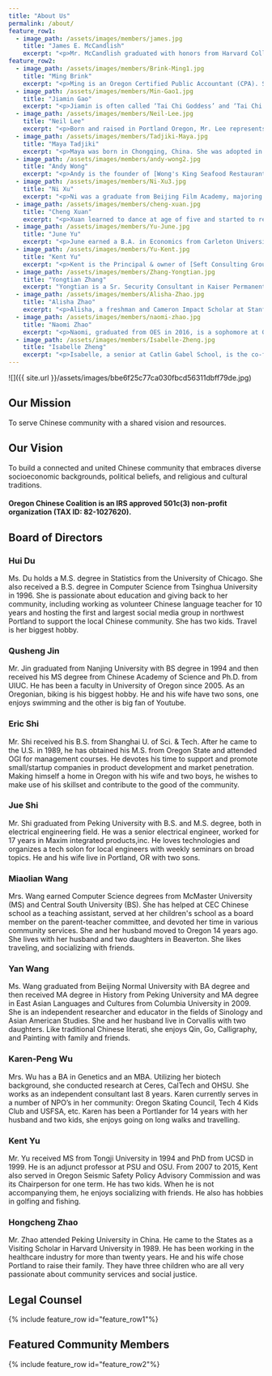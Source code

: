 ```yaml
---
title: "About Us"
permalink: /about/
feature_row1:
  - image_path: /assets/images/members/james.jpg
    title: "James E. McCandlish"
    excerpt: "<p>Mr. McCandlish graduated with honors from Harvard College in 1967. He then worked in the Peace Corps in central Africa. He received his law degree at Northwestern School of Law (Lewis & Clark). He served as staff co-counsel for the Senate Judiciary Committee in Salem. He spent two years with the Metro Public Defender's office in Portland. He started [his own firm](http://griffinandmccandlish.com/) in 1981, and joined forces with Mark Griffin in 1988.</p>"
feature_row2:
  - image_path: /assets/images/members/Brink-Ming1.jpg
    title: "Ming Brink"
    excerpt: "<p>Ming is an Oregon Certified Public Accountant (CPA). She currently works for Precision Castparts Corp, a wholly owned company of Berkshire Hathaway, as a tax manager.</p><p>Ming also serves as the President of [NW China Council](http://nwchina.org/). She finds joy in serving the community and giving to others. She has volunteered for various charities and traveled overseas to spread the message of Christianity.</p><p>Ming has pursued education in both China and the United States. She holds a B.A. in Accounting and International Business.</p>"
  - image_path: /assets/images/members/Min-Gao1.jpg
    title: "Jiamin Gao"
    excerpt: "<p>Jiamin is often called ‘Tai Chi Goddess’ and ‘Tai Chi Queen’ in sports magazines. From 1989 to 1998, she was awarded numerous titles including ‘World Wushu Championship’. She won a total of 32 gold medals during the period. She is the first grand slam in world series and so far no one has ever gone beyond what she had achieved.</p><p>In 2016, during ‘the Second World Tai Chi Chuan’ in Warsaw, Poland, Jiamin was the United States team coach and deputy leader.</p><p>She is running [U.S. Wushu Center](http://www.uswushu.com/) in NW Portland.</p>"
  - image_path: /assets/images/members/Neil-Lee.jpg
    title: "Neil Lee"
    excerpt: "<p>Born and raised in Portland Oregon, Mr. Lee represents the American born Chinese community. An Architect by profession, he owns and operates [LEEKA Architecture and Planning](http://www.leekainc.com/). Mr. Lee is also very active in the Chinese Community. He is currently holding the leadership positions in various Chinese organizations including CCBA, Bing Kong Tong Association, and Lee's Association. Mr. Lee is committed to improving and uniting our Chinese community through collaboration and cooperation despite language, political, and geographic barriers.</p>"
  - image_path: /assets/images/members/Tadjiki-Maya.jpg
    title: "Maya Tadjiki"
    excerpt: "<p>Maya was born in Chongqing, China. She was adopted in 2004 and lives with her family in Central Oregon. Maya has been an active board member of [Education for Chinese Orphans](http://echoinchina.org/) for two years, including updating social media sites and sending emails to sponsors. She especially loves getting updated information and new photos of the orphans, and passing that on to sponsors. She hopes to go back to China someday to visit, along with her little sister, also born in China. In the meantime, Maya enjoys playing volleyball, movies with friends, and is an avid baker.</p>"
  - image_path: /assets/images/members/andy-wong2.jpg
    title: "Andy Wong"
    excerpt: "<p>Andy is the founder of [Wong's King Seafood Restaurant](http://www.wongsking.com/) in Portland, Oregon. He has a very long list of titles, including World Master Chef, China’s Golden Chef, Honorable Chairman of International Chef Association in France, The Top Entrepreneurs in China, Visiting Professor in Fujian Chef College, and member of China’s All-Star Chefs.</p><p>The Restaurant received many awards over the years, in particular, named as “Top 100 Chinese Restaurant in the U.S.A” for 4 years in a row. It is one of the most popular places to host community events.</p>"
  - image_path: /assets/images/members/Ni-Xu3.jpg
    title: "Ni Xu"
    excerpt: "<p>Ni was a graduate from Beijing Film Academy, majoring in film script writing.  He had an extensive experience in the film industry, working as a screenwriter, photographer, documentary and film director.</p><p>In 2012, Ni and his family came to the United States, eventually settled in Portland, hoping to do their part to record the revival of the Chinese community in Portland.</p><p>Ni’s wife, Faye, is a marketing guru, who was directly responsible for directing Portland Chinatown Saturday Performance series.</p>"
  - image_path: /assets/images/members/cheng-xuan.jpg
    title: "Cheng Xuan"
    excerpt: "<p>Xuan learned to dance at age of five and started to receive medals in many major ballet competitions from 2004, including Shanghai and New York International Ballet Competitions. She was the Gold medalist at 2006 National Taoli Cup Dance Competition in China.</p><p>Xuan performed in over 20 countries throughout Europe, Asia and North America. She joined Oregon Ballet Theatre as its only female principal dancer in 2011.</p><p>She co-founded [Oregon International Ballet Academy](http://oiballet.org/ac/), where she shares her experience and passion to young dancers.</p>"
  - image_path: /assets/images/members/Yu-June.jpg
    title: "June Yu"
    excerpt: "<p>June earned a B.A. in Economics from Carleton University in Canada. She holds an Association Montessori International (AMI) Primary Diploma and a M.Ed. from Loyola University in Maryland. She has been working as a teacher since 2004.</p><p>June moved to Portland in 2007, and has been running her own [Montessori preschool](http://pdxchinese.org/resources/activities_academies/future-montessori/) in the Bethany-Cedar Mill area. Outside of work, June loves to play the piano and Guzheng with her children and volunteers at local schools/senior homes as a music guest.</p>"
  - image_path: /assets/images/members/Yu-Kent.jpg
    title: "Kent Yu"
    excerpt: "<p>Kent is the Principal & owner of [Seft Consulting Group](http://seftconsulting.com/), specialized in earthquake and tsunami risk mitigation for buildings and infrastructure systems. He received MS from Tongji University in 1994 and PhD from UCSD in 1999.  He is an adjunct professor at PSU and OSU. From 2007 to 2015, Kent also served in Oregon Seismic Safety Policy Advisory Commission and was its Chairperson for one term.</p><p>Kent has two kids. When he is not accompanying them, he enjoys socializing with friends. He also has hobbies in golfing and fishing.</p>"
  - image_path: /assets/images/members/Zhang-Yongtian.jpg
    title: "Yongtian Zhang"
    excerpt: "Yongtian is a Sr. Security Consultant in Kaiser Permanente. He graduated from USTC (University of Science and Technology of China) and received a Master degree in Information Security. His career covers Internet security, application security and network security. He is an enthusiastic community volunteer actively participating in all kinds of community services."
  - image_path: /assets/images/members/Alisha-Zhao.jpg
    title: "Alisha Zhao"
    excerpt: "<p>Alisha, a freshman and Cameron Impact Scholar at Stanford University, was named one of the nation's 10 top teen volunteers in 2016. She has created and led a large nonprofit, [Kids First Project](http://kidsfirstproject.org/), devoted to helping homeless youth break the generational cycle of poverty.</p><p>For her work, she was appointed by Mayor Hales to be the first high school student in history to serve as City of Portland’s Human Rights Commissioner.</p><p>She also sits in several youth advisory boards in national and global organizations.</p>"
  - image_path: /assets/images/members/naomi-zhao.jpg
    title: "Naomi Zhao"
    excerpt: "<p>Naomi, graduated from OES in 2016, is a sophomore at Georgetown University. She is on the leadership team of Hoyas for Choice, an advocacy group for women's reproductive rights. She also tutors for STEM After School, a program to foster interest in STEM fields for low-income neighborhoods in D.C. This summer, Naomi is excited to be interning with Representative Ann Lininger, who represents District 38 in the Oregon House of Representatives. In her free time, she enjoys traveling, scrapbooking, spinning, and spending time with friends.</p>"
  - image_path: /assets/images/members/Isabelle-Zheng.jpg
    title: "Isabelle Zheng"
    excerpt: "<p>Isabelle, a senior at Catlin Gabel School, is the co-founder and executive director of [Project Prelude](http://projectprelude.org), a non-profit organization she started with a fellow musician that provides free after-school group violin lessons to dozens of fourth- through sixth-graders in the Portland area. She is also a dedicated flutist in her youth orchestra, an advocate of youth entrepreneurship, and active club leader at her school.</p><p>Isabelle is the distinguished finalist for 2017 Prudential Spirit of Community Awards.</p>"
---
```

![]({{ site.url }}/assets/images/bbe6f25c77ca030fbcd56311dbff79de.jpg)

## Our Mission

To serve Chinese community with a shared vision and resources.

## Our Vision

To build a connected and united Chinese community that embraces diverse socioeconomic backgrounds, political beliefs, and religious and cultural traditions.

#### Oregon Chinese Coalition is an IRS approved 501c(3) non-profit organization (TAX ID: 82-1027620).

## Board of Directors

### Hui Du

Ms. Du holds a M.S. degree in Statistics from the University of Chicago. She also received a B.S. degree in Computer Science from Tsinghua University in 1996. She is passionate about education and giving back to her community, including working as volunteer Chinese language teacher for 10 years and hosting the first and largest social media group in northwest Portland to support the local Chinese community. She has two kids. Travel is her biggest hobby.

### Qusheng Jin

Mr. Jin graduated from Nanjing University with BS degree in 1994 and then received his MS degree from Chinese Academy of Science and Ph.D. from UIUC. He has been a faculty in University of Oregon since 2005. As an Oregonian, biking is his biggest hobby. He and his wife have two sons, one enjoys swimming and the other is big fan of Youtube.

### Eric Shi

Mr. Shi received his B.S. from Shanghai U. of Sci. & Tech. After he came to the U.S. in 1989, he has obtained his M.S. from Oregon State and attended OGI for management courses. He devotes his time to support and promote small/startup companies in product development and market penetration. Making himself a home in Oregon with his wife and two boys, he wishes to make use of his skillset and contribute to the good of the community.

### Jue Shi

Mr. Shi graduated from Peking University with B.S. and M.S. degree, both in electrical engineering field. He was a senior electrical engineer, worked for 17 years in Maxim integrated products,inc. He loves technologies and organizes a tech solon for local engineers with weekly seminars on broad topics. He and his wife live in Portland, OR with two sons.

### Miaolian Wang

Mrs. Wang earned Computer Science degrees from McMaster University (MS) and Central South University (BS).  She has helped at CEC Chinese school as a teaching assistant, served at her children's school as a board member on the parent-teacher committee, and devoted her time in various community services.  She and her husband moved to Oregon 14 years ago.  She lives with her husband and two daughters in Beaverton.  She likes traveling, and socializing with friends.

### Yan Wang

Ms. Wang graduated from Beijing Normal University with BA degree and then received MA degree in History from Peking University and MA degree in East Asian Languages and Cultures from Columbia University in 2009. She is an independent researcher and educator in the fields of Sinology and Asian American Studies. She and her husband live in Corvallis with two daughters. Like traditional Chinese literati, she enjoys Qin, Go, Calligraphy, and Painting with family and friends.

### Karen-Peng Wu

Mrs. Wu has a BA in Genetics and an MBA. Utilizing her biotech background, she conducted research at Ceres, CalTech and OHSU. She works as an independent consultant last 8 years. Karen currently serves in a number of NPO’s in her community: Oregon Skating Council, Tech 4 Kids Club and USFSA, etc. Karen has been a Portlander for 14 years with her husband and two kids, she enjoys going on long walks and travelling.

### Kent Yu

Mr. Yu received MS from Tongji University in 1994 and PhD from UCSD in 1999.  He is an adjunct professor at PSU and OSU. From 2007 to 2015, Kent also served in Oregon Seismic Safety Policy Advisory Commission and was its Chairperson for one term. He has two kids. When he is not accompanying them, he enjoys socializing with friends. He also has hobbies in golfing and fishing.

### Hongcheng Zhao

Mr. Zhao attended Peking University in China. He came to the States as a Visiting Scholar in Harvard University in 1989. He has been working in the healthcare industry for more than twenty years. He and his wife chose Portland to raise their family. They have three children who are all very passionate about community services and social justice.

## Legal Counsel

{% include feature_row id="feature_row1"%}

## Featured Community Members

{% include feature_row id="feature_row2"%}
